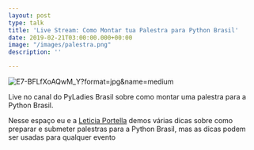 ```yaml
---
layout: post
type: talk
title: 'Live Stream: Como Montar tua Palestra para Python Brasil'
date: 2019-02-21T03:00:00.000+00:00
image: "/images/palestra.png"
description: ''

---
```

![](https://pbs.twimg.com/media/E7-BFLfXoAQwM_Y?format=jpg&name=medium "E7-BFLfXoAQwM_Y?format=jpg&name=medium")

Live no canal do PyLadies Brasil sobre como montar uma palestra para a Python Brasil. 

Nesse espaço eu e a [Leticia Portella](http://leportella.com/) demos várias dicas sobre como preparar e submeter palestras para a Python Brasil, mas as dicas podem ser usadas para qualquer evento 